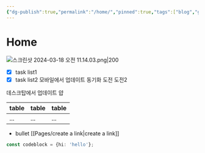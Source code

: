 ```yaml
---
{"dg-publish":true,"permalink":"/home/","pinned":true,"tags":["blog","gardenEntry"],"dgShowToc":true}
---
```





# Home


![스크린샷 2024-03-18 오전 11.14.03.png|200](/img/user/%EC%8A%A4%ED%81%AC%EB%A6%B0%EC%83%B7%202024-03-18%20%EC%98%A4%EC%A0%84%2011.14.03.png)
- [x] task list1
- [x] task list2
모바일에서 업데이트 동기화 도전
도전2

데스크탑에서 업데이트 얍             



| table | table | table |
| ---- | ---- | ---- |
| ... | ... | ... |
- bullet
[[Pages/create a link\|create a link]]

```ts
const codeblock = {hi: 'hello'};
```
